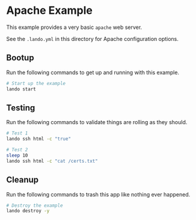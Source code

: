 Apache Example
==============

This example provides a very basic `apache` web server.

See the `.lando.yml` in this directory for Apache configuration options.

Bootup
--------

Run the following commands to get up and running with this example.

```bash
# Start up the example
lando start
```

Testing
-------

Run the following commands to validate things are rolling as they should.

```bash
# Test 1
lando ssh html -c "true"

# Test 2
sleep 10
lando ssh html -c "cat /certs.txt"
```

Cleanup
-------

Run the following commands to trash this app like nothing ever happened.

```bash
# Destroy the example
lando destroy -y
```
